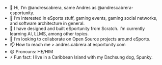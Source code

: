 - 👋 Hi, I’m @andrescabrera, same Andres as @andrescabrera-esportunity.
- 👀 I’m interested in eSports stuff, gaming events, gaming social networks, and software architecture in general.
- 🌱 I have designed and built eSportunity from Scratch. I’m currently learning AI, LLMS, among other topics.
- 💞️ I’m looking to collaborate on Open Source projects around eSports.
- 📫 How to reach me > andres.cabrera at esportunity.com
- 😄 Pronouns: HE/HIM
- ⚡ Fun fact: I live in a Caribbean Island with my Dachsung dog, Spunky.

<!---
andrescabrera-esportunity/andrescabrera-esportunity is a ✨ special ✨ repository because its `README.md` (this file) appears on your GitHub profile.
You can click the Preview link to take a look at your changes.
--->
